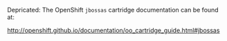 Depricated:
The OpenShift `jbossas` cartridge documentation can be found at:

http://openshift.github.io/documentation/oo_cartridge_guide.html#jbossas
